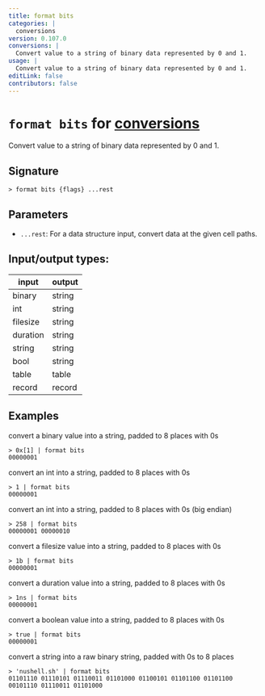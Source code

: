 ```yaml
---
title: format bits
categories: |
  conversions
version: 0.107.0
conversions: |
  Convert value to a string of binary data represented by 0 and 1.
usage: |
  Convert value to a string of binary data represented by 0 and 1.
editLink: false
contributors: false
---
```

<!-- This file is automatically generated. Please edit the command in https://github.com/nushell/nushell instead. -->

# `format bits` for [conversions](/commands/categories/conversions.md)

<div class='command-title'>Convert value to a string of binary data represented by 0 and 1.</div>

## Signature

```> format bits {flags} ...rest```

## Parameters

 -  `...rest`: For a data structure input, convert data at the given cell paths.


## Input/output types:

| input    | output |
| -------- | ------ |
| binary   | string |
| int      | string |
| filesize | string |
| duration | string |
| string   | string |
| bool     | string |
| table    | table  |
| record   | record |
## Examples

convert a binary value into a string, padded to 8 places with 0s
```nu
> 0x[1] | format bits
00000001
```

convert an int into a string, padded to 8 places with 0s
```nu
> 1 | format bits
00000001
```

convert an int into a string, padded to 8 places with 0s (big endian)
```nu
> 258 | format bits
00000001 00000010
```

convert a filesize value into a string, padded to 8 places with 0s
```nu
> 1b | format bits
00000001
```

convert a duration value into a string, padded to 8 places with 0s
```nu
> 1ns | format bits
00000001
```

convert a boolean value into a string, padded to 8 places with 0s
```nu
> true | format bits
00000001
```

convert a string into a raw binary string, padded with 0s to 8 places
```nu
> 'nushell.sh' | format bits
01101110 01110101 01110011 01101000 01100101 01101100 01101100 00101110 01110011 01101000
```
